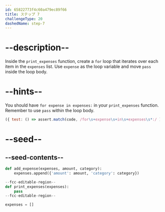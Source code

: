 ```yaml
---
id: 65822773f4c60a479ec89f66
title: ステップ 7
challengeType: 20
dashedName: step-7
---
```


# --description--

Inside the `print_expenses` function, create a `for` loop that iterates over each item in the `expenses` list. Use `expense` as the loop variable and move `pass` inside the loop body.

# --hints--

You should have `for expense in expenses:` in your `print_expenses` function. Remember to use `pass` within the loop body.

```js
({ test: () => assert.match(code, /for\s+expense\s+in\s+expenses\s*:/ ) })
```

# --seed--

## --seed-contents--

```py
def add_expense(expenses, amount, category):
    expenses.append({'amount': amount, 'category': category})

--fcc-editable-region--
def print_expenses(expenses):
    pass
--fcc-editable-region--

expenses = []
```
